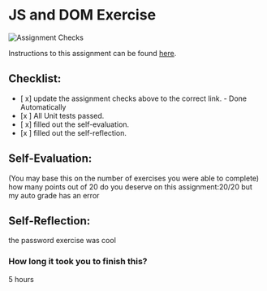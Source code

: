 JS and DOM Exercise
===================================
![Assignment Checks](https://github.com/IT3049C/JS-and-DOM-Exercises/workflows/Assignment%20Checks/badge.svg)

Instructions to this assignment can be found [here](https://it3049c.github.io/Material/Assignments/2.JavaScript_Exercises/).

## Checklist:
- [ x] update the assignment checks above to the correct link. - Done Automatically
- [x ] All Unit tests passed.
- [ x] filled out the self-evaluation.
- [x ] filled out the self-reflection.

## Self-Evaluation: 
(You may base this on the number of exercises you were able to complete)
how many points out of 20 do you deserve on this assignment:20/20 but my auto grade has an error

## Self-Reflection:
<!-- What did you learn that you found interesting -->
the password exercise was cool

### How long it took you to finish this?
5 hours
